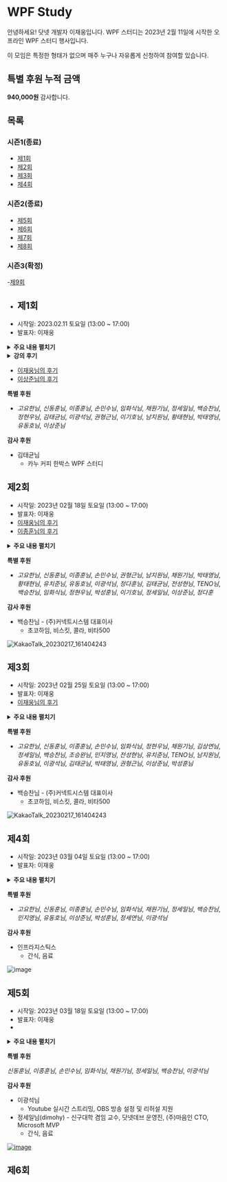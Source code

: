 # WPF Study
안녕하세요! 닷넷 개발자 이재웅입니다.
WPF 스터디는 2023년 2월 11일에 시작한 오프라인 WPF 스터디 행사입니다. 

이 모임은 특정한 형태가 없으며 매주 누구나 자유롭게 신청하여 참여할 있습니다.


## 특별 후원 누적 금액
**940,000원** 감사합니다.

## 목록
### 시즌1(종료)
- [제1회](#제1회)
- [제2회](#제2회)
- [제3회](#제3회)
- [제4회](#제4회)
### 시즌2(종료)
- [제5회](#제5회)
- [제6회](#제6회)
- [제7회](#제7회)
- [제8회](#제8회)
### 시즌3(확정)
-[제9회](#제9회)



- ## 제1회
- 시작일: 2023.02.11 토요일 (13:00 ~ 17:00)
- 발표자: 이재웅
<details>
<summary><b>주요 내용 펼치기</b></summary>
- Application
- Window
- StackPanel
- Grid
- Controls
- DataContext
- Bubbling/Tunneling
- Button
- Style
- TemplateBinding
- ContentTemplate
- DataTemplate
- Template
- ControlTemplate
- Trigger
- Binding
- Element Binding
- RelativeSource Binding
- IValueConverter
- CustomControl
- Themes
- DefaultStyleKey
- ApplyTemplate
- Part_
</details>

<details>
<summary><b>강의 후기</b></summary>
- [이재웅님의 후기](https://forum.dotnetdev.kr/t/wpf-1/6023)
- [이상준님의 후기](https://forum.dotnetdev.kr/t/wpf/5856/9?u=jamesnet)
</details>

- [이재웅님의 후기](https://forum.dotnetdev.kr/t/wpf-1/6023)
- [이상준님의 후기](https://forum.dotnetdev.kr/t/wpf/5856/9?u=jamesnet)


**특별 후원**   

- _고요한님_, _신동훈님_, _이종훈님_, _손민수님_, _임화식님_, _채원기님_, _정세일님_, _백승찬님_, _정현우님_, _김태균님_, _이광석님_, _권형근님_, _이기호님_, _남지원님_, _황태현님_, _박태영님_, _유동호님_, _이상준님_

**감사 후원**

- 김태균님 
  - 카누 커피 한박스
 WPF 스터디
 
## 제2회
- 시작일: 2023년 02월 18일 토요일 (13:00 ~ 17:00)
- 발표자: 이재웅
- [이재웅님의 후기](https://forum.dotnetdev.kr/t/wpf-study-2/6133)
- [이종훈님의 후기](https://forum.dotnetdev.kr/t/wpf/5856/22?u=jamesnet)

<details>
<summary><b>주요 내용 펼치기</b></summary>
  
 </details> 
 
**특별 후원**  

- _고요한님_, _신동훈님_, _이종훈님_, _손민수님_, _권형근님_, _남지원님_, _채원기님_, _박태영님_, _황태현님_, _유치준님_, _유동호님_, _이광석님_, _정다훈님_, _김태균님_, _전성현님_, _TENO님_, _백승찬님_, _임화식님_, _정현우님_, _박성훈님_, _이기호님_, _정세일님_, _이상준님_, _정다훈_

**감사 후원**

- 백승찬님 - (주)커넥트시스템 대표이사
  - 초코하임, 비스킷, 콜라, 비타500

![KakaoTalk_20230217_161404243](https://user-images.githubusercontent.com/52397976/219579720-b737caae-42a3-47e4-9c2d-0cce0cf52118.png)

## 제3회 
- 시작일: 2023년 02월 25일 토요일 (13:00 ~ 17:00)
- 발표자: 이재웅
- [이재웅님의 후기](https://forum.dotnetdev.kr/t/wpf-3/6211)

<details>
<summary><b>주요 내용 펼치기</b></summary>
  -작성하세요
 </details> 
 
**특별 후원**  

- _고요한님_, _신동훈님_, _이종훈님_, _손민수님_, _임화식님_, _정현우님_, _채원기님_, _김상연님_, _정세일님_, _백승찬님_, _조승완님_, _민지영님_, _전성현님_, _유치준님_, _TENO님_, _남지원님_, _유동호님_, _이광석님_, _김태균님_, _박태영님_, _권형근님_, _이상준님_, _박성훈님_

**감사 후원**

- 백승찬님 - (주)커넥트시스템 대표이사
  - 초코하임, 비스킷, 콜라, 비타500

![KakaoTalk_20230217_161404243](https://user-images.githubusercontent.com/52397976/219579720-b737caae-42a3-47e4-9c2d-0cce0cf52118.png)

## 제4회 
- 시작일: 2023년 03월 04일 토요일 (13:00 ~ 17:00)
- 발표자: 이재웅

<details>
<summary><b>주요 내용 펼치기</b></summary>
  -작성하세요
 </details> 
 
**특별 후원**  

- _고요한님_, _신동훈님_, _이종훈님_, _손민수님_, _임화식님_, _채원기님_, _정세일님_, _백승찬님_, _민지영님_, _유동호님_, _이상준님_, _박성훈님_, _정세연님_, _이광석님_

**감사 후원**

- 인프라지스틱스
  - 간식, 음료

![image](https://user-images.githubusercontent.com/52397976/219578245-f4b4772c-70d3-4760-9e0a-92f3e69e475b.png)

## 제5회
- 시작일: 2023년 03월 18일 토요일 (13:00 ~ 17:00)
- 발표자: 이재웅
- 
<details>
<summary><b>주요 내용 펼치기</b></summary>
  -작성하세요
 </details> 

**특별 후원**

_신동훈님_, _이종훈님_, _손민수님_, _임화식님_, _채원기님_, _정세일님_, _백승찬님_, _이광석님_

**감사 후원**

- 이광석님
  - Youtube 실시간 스트리밍, OBS 방송 설정 및 리허설 지원
- 정세일님(dimohy) - 신구대학 겸임 교수, 닷넷데브 운영진, (주)마음인 CTO, Microsoft MVP
  - 간식, 음료
  
[![image](https://user-images.githubusercontent.com/52397976/220051446-d7814689-11d8-4b54-b6df-ff36d9ab8718.png)](https://forum.dotnetdev.kr/u/dimohy/summary)

## 제6회
